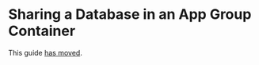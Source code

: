 Sharing a Database in an App Group Container
============================================

This guide [has moved](SharingADatabase.md).
